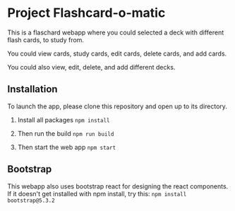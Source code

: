 # Project Flashcard-o-matic

This is a flaschard webapp where you could selected a deck with different flash cards, to study from.

You could view cards, study cards, edit cards, delete cards, and add cards.

You could also view, edit, delete, and add different decks.


## Installation
To launch the app, please clone this repository and open up to its directory.

1. Install all packages
```npm install```

2. Then run the build
```npm run build```

3. Then start the web app
```npm start```

## Bootstrap
This webapp also uses bootstrap react for designing the react components. If it doesn't get installed with npm install, try this:
```npm install bootstrap@5.3.2```



